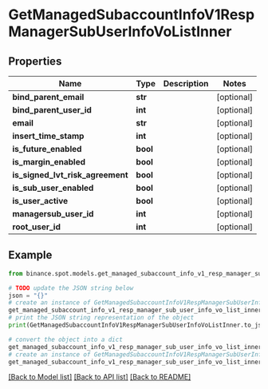 # GetManagedSubaccountInfoV1RespManagerSubUserInfoVoListInner


## Properties

Name | Type | Description | Notes
------------ | ------------- | ------------- | -------------
**bind_parent_email** | **str** |  | [optional] 
**bind_parent_user_id** | **int** |  | [optional] 
**email** | **str** |  | [optional] 
**insert_time_stamp** | **int** |  | [optional] 
**is_future_enabled** | **bool** |  | [optional] 
**is_margin_enabled** | **bool** |  | [optional] 
**is_signed_lvt_risk_agreement** | **bool** |  | [optional] 
**is_sub_user_enabled** | **bool** |  | [optional] 
**is_user_active** | **bool** |  | [optional] 
**managersub_user_id** | **int** |  | [optional] 
**root_user_id** | **int** |  | [optional] 

## Example

```python
from binance.spot.models.get_managed_subaccount_info_v1_resp_manager_sub_user_info_vo_list_inner import GetManagedSubaccountInfoV1RespManagerSubUserInfoVoListInner

# TODO update the JSON string below
json = "{}"
# create an instance of GetManagedSubaccountInfoV1RespManagerSubUserInfoVoListInner from a JSON string
get_managed_subaccount_info_v1_resp_manager_sub_user_info_vo_list_inner_instance = GetManagedSubaccountInfoV1RespManagerSubUserInfoVoListInner.from_json(json)
# print the JSON string representation of the object
print(GetManagedSubaccountInfoV1RespManagerSubUserInfoVoListInner.to_json())

# convert the object into a dict
get_managed_subaccount_info_v1_resp_manager_sub_user_info_vo_list_inner_dict = get_managed_subaccount_info_v1_resp_manager_sub_user_info_vo_list_inner_instance.to_dict()
# create an instance of GetManagedSubaccountInfoV1RespManagerSubUserInfoVoListInner from a dict
get_managed_subaccount_info_v1_resp_manager_sub_user_info_vo_list_inner_from_dict = GetManagedSubaccountInfoV1RespManagerSubUserInfoVoListInner.from_dict(get_managed_subaccount_info_v1_resp_manager_sub_user_info_vo_list_inner_dict)
```
[[Back to Model list]](../README.md#documentation-for-models) [[Back to API list]](../README.md#documentation-for-api-endpoints) [[Back to README]](../README.md)


